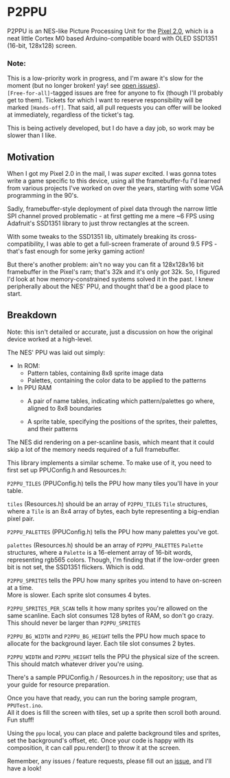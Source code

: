 # P2PPU

P2PPU is an NES-like Picture Processing Unit for the [Pixel 2.0](https://www.kickstarter.com/projects/rabidprototypes/pixel-20-the-arduino-compatible-smart-display), which is a neat little Cortex M0 based Arduino-compatible board with OLED SSD1351 (16-bit, 128x128) screen.

### Note:

This is a low-priority work in progress, and I'm aware it's slow for the 
moment (but no longer broken!  yay! see 
[open issues](https://github.com/Fordi/P2PPU/issues)).  
`[Free-for-all]`-tagged issues are free for anyone to fix (though I'll probably 
get to them).  Tickets for which I want to reserve responsibility
will be marked `[Hands-off]`.  That said, all pull requests you can offer 
will be looked at immediately, regardless of the ticket's tag.

This is being actively developed, but I do have a day job, so work may be slower 
than I like.

## Motivation

When I got my Pixel 2.0 in the mail, I was _super_ excited.  I was gonna totes
write a game specific to this device, using all the framebuffer-fu I'd learned
from various projects I've worked on over the years, starting with some VGA 
programming in the 90's.

Sadly, framebuffer-style deployment of pixel data through the narrow little SPI 
channel proved problematic - at first getting me a mere ~6 FPS using 
Adafruit's SSD1351 library to just throw rectangles at the screen.

With some tweaks to the SSD1351 lib, ultimately breaking its cross-compatibility,
I was able to get a full-screen framerate of around 9.5 FPS - that's fast enough
for some jerky gaming action!

But there's another problem: ain't no way you can fit a 128x128x16 bit framebuffer
in the Pixel's ram; that's 32k and it's only _got_ 32k.  So, I figured I'd look at 
how memory-constrained systems solved it in the past.  I knew peripherally about 
the NES' PPU, and thought that'd be a good place to start.

## Breakdown

Note: this isn't detailed or accurate, just a discussion on how the 
original device worked at a high-level.

The NES' PPU was laid out simply:

* In ROM:
     * Pattern tables, containing 8x8 sprite image data
     * Palettes, containing the color data to be applied to the patterns
* In PPU RAM
     * A pair of name tables, indicating which pattern/palettes go where, 
         aligned to 8x8 boundaries

     * A sprite table, specifying the positions of the sprites, their 
         palettes, and their patterns

The NES did rendering on a per-scanline basis, which meant that it could skip
a lot of the memory needs required of a full framebuffer.

This library implements a similar scheme.  To make use of it, you need to first 
set up PPUConfig.h and Resources.h:

`P2PPU_TILES` (PPUConfig.h) tells the PPU how many tiles you'll have in your table.

`tiles` (Resources.h) should be an array of `P2PPU_TILES` `Tile` structures, where a `Tile` 
is an 8x4 array of bytes, each byte representing a big-endian pixel pair.

`P2PPU_PALETTES` (PPUConfig.h) tells the PPU how many palettes you've got.

`palettes` (Resources.h) should be an array of `P2PPU_PALETTES` `Palette` structures, where a
`Palette` is a 16-element array of 16-bit words, representing rgb565 colors.  Though, I'm finding 
that if the low-order green bit is not set, the SSD1351 flickers.  Which is odd.

`P2PPU_SPRITES` tells the PPU how many sprites you intend to have on-screen at a time.  
More is slower.  Each sprite slot consumes 4 bytes.

`P2PPU_SPRITES_PER_SCAN` tells it how many sprites you're allowed on the same scanline.  Each slot 
consumes 128 bytes of RAM, so don't go crazy.  This should never be larger than `P2PPU_SPRITES`

`P2PPU_BG_WIDTH` and `P2PPU_BG_HEIGHT` tells the PPU how much space to allocate for the 
background layer.  Each tile slot consumes 2 bytes.

`P2PPU_WIDTH` and `P2PPU_HEIGHT` tells the PPU the physical size of the screen.  This should 
match whatever driver you're using.

There's a sample PPUConfig.h / Resources.h in the repository; use that as your guide for 
resource preparation.

Once you have that ready, you can run the boring sample program, `PPUTest.ino`.  
All it does is fill the screen with tiles, set up a sprite then scroll both
around.  Fun stuff!

Using the `ppu` local, you can place and palette background tiles and sprites, 
set the background's offset, etc.  Once your code is happy with its composition, 
it can call ppu.render() to throw it at the screen.

Remember, any issues / feature requests, please fill out an [issue](https://github.com/Fordi/P2PPU/issues), and I'll have a look!

